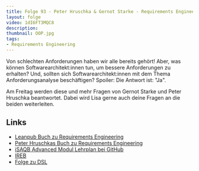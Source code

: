 ```yaml
---
title: Folge 93 - Peter Hruschka & Gernot Starke - Requirements Engineering
layout: folge
video: 1dI6FT3MQC8
description: 
thumbnail: OOP.jpg
tags:
- Requirements Engineering
---
```


Von schlechten Anforderungen haben wir alle bereits gehört! Aber, was
können Softwarearchitekt:innen tun, um bessere Anforderungen zu
erhalten? Und, sollten sich Softwarearchitekt:innen mit dem Thema
Anforderungsanalyse beschäftigen? Spoiler: Die Antwort ist: "Ja".

Am Freitag werden diese und mehr Fragen von Gernot Starke und Peter
Hruschka beantwortet. Dabei wird Lisa gerne auch deine Fragen an die
beiden weiterleiten.


<!-- embedded-mp3: link -->
<!-- mp3: link -->

## Links

* [Leanpub Buch zu Requirements
  Engineering](https://leanpub.com/requirements-skills)
* [Peter Hruschkas Buch zu Requirements
  Engineering](https://amzn.to/3DYR4Tw)
* [iSAQB Advanced Modul Lehrplan bei GitHub](https://github.com/isaqb-org/curriculum-req4arc)
* [IREB](https://www.ireb.org/de/)
* [Folge zu DSL](https://software-architektur.tv/2020/10/23/folge022.html)
